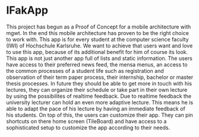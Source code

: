 IFakApp
=========

This project has begun as a Proof of Concept for a mobile architecture with mgwt. In the end this mobile architecture has proven
to be the right choice to work with. This app is for every student at the computer science faculty (IWI) of Hochschule Karlsruhe.
We want to achieve that users want and love to use this app, because of its additional benefit for him of course its look. 
This app is not just another app full of lists and static information. The users have access to their preferred news feed, the mensa
menus, an access to the common processes of a student life such as registration and observation of their term paper process, their internship,
bachelor or master thesis processes. In future they should be able to get more in touch with his lectures, they can organize their schedule
or take part in their own lecture by using the possibilites of realtime feedback. Due to realtime feedback the university lecturer
can hold an even more adaptive lecture. This means he is able to adapt the pace of his lecture by having an immediate feedback of his
students. On top of this, the users can customize their app. They can pin shortcuts on there home screen (TileBoard) and have access to a
sophisticated setup to customize the app according to their needs.
